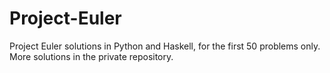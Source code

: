 # Project-Euler
Project Euler solutions in Python and Haskell, for the first 50 problems only.
More solutions in the private repository.
